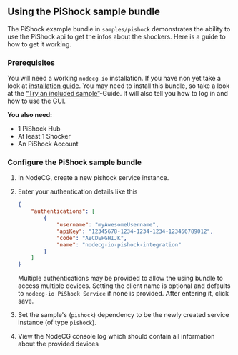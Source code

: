 ## Using the PiShock sample bundle

The PiShock example bundle in `samples/pishock` demonstrates the ability
to use the PiShock api to get the infos about the shockers. Here is a guide
to how to get it working.

### Prerequisites

You will need a working `nodecg-io` installation. If you have non yet take a
look at [installation guide](../getting_started/install.md). You may need to
install this bundle, so take a look at the
[“Try an included sample”](../getting_started/try_example_bundle.md)-Guide. It
will also tell you how to log in and how to use the GUI.

**You also need:**

-   1 PiShock Hub
-   At least 1 Shocker
-   An PiShock Account

### Configure the PiShock sample bundle

1. In NodeCG, create a new pishock service instance.

2. Enter your authentication details like this

   ```json
   {
       "authentications": [
           {
               "username": "myAwesomeUsername",
               "apiKey": "12345678-1234-1234-1234-123456789012",
               "code": "ABCDEFGHIJK",
               "name": "nodecg-io-pishock-integration"
           }
       ]
   }
   ```

   Multiple authentications may be provided to allow the using bundle
   to access multiple devices.
   Setting the client name is optional and defaults to `nodecg-io PiShock Service` if none is provided.
   After entering it, click save.

3. Set the sample's (`pishock`) dependency to be the newly created service
   instance (of type `pishock`).

4. View the NodeCG console log which should contain all information about the provided devices
